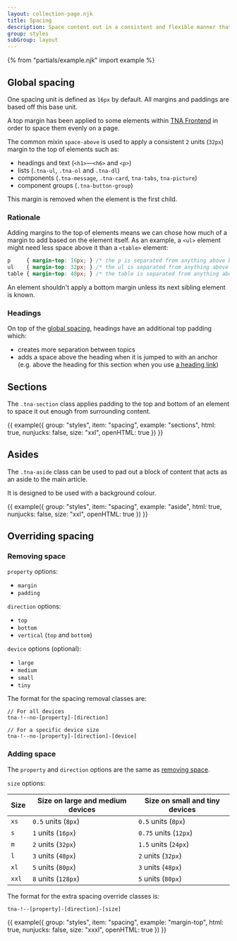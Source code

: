 ```yaml
---
layout: collection-page.njk
title: Spacing
description: Space content out in a consistent and flexible manner that works for all screen sizes.
group: styles
subGroup: layout
---
```


{% from "partials/example.njk" import example %}

## Global spacing

One spacing unit is defined as `16px` by default. All margins and paddings are based off this base unit.

A top margin has been applied to some elements within [TNA Frontend](https://github.com/nationalarchives/tna-frontend) in order to space them evenly on a page.

The common mixin `space-above` is used to apply a consistent `2` units (`32px`) margin to the top of elements such as:

- headings and text (`<h1>`&mdash;`<h6>` and `<p>`)
- lists (`.tna-ul`, `.tna-ol` and `.tna-dl`)
- components (`.tna-message`, `.tna-card`, `tna-tabs`, `tna-picture`)
- component groups (`.tna-button-group`)

This margin is removed when the element is the first child.

### Rationale

Adding margins to the top of elements means we can chose how much of a margin to add based on the element itself. As an example, a `<ul>` element might need less space above it than a `<table>` element:

```css
p     { margin-top: 16px; } /* the p is separated from anything above by 16px */
ul    { margin-top: 32px; } /* the ul is separated from anything above by 32px */
table { margin-top: 48px; } /* the table is separated from anything above by 48px */
```

An element shouldn't apply a bottom margin unless its next sibling element is known.

### Headings

On top of the [global spacing](#global-spacing), headings have an additional top padding which:

- creates more separation between topics
- adds a space above the heading when it is jumped to with an anchor (e.g. above the heading for this section when you use [a heading link](#headings))

## Sections

The `.tna-section` class applies padding to the top and bottom of an element to space it out enough from surrounding content.

{{ example({ group: "styles", item: "spacing", example: "sections", html: true, nunjucks: false, size: "xxl", openHTML: true }) }}

## Asides

The `.tna-aside` class can be used to pad out a block of content that acts as an aside to the main article.

It is designed to be used with a background colour.

{{ example({ group: "styles", item: "spacing", example: "aside", html: true, nunjucks: false, size: "xxl", openHTML: true }) }}

## Overriding spacing

### Removing space

`property` options:

- `margin`
- `padding`

`direction` options:

- `top`
- `bottom`
- `vertical` (`top` and `bottom`)

`device` options (optional):

- `large`
- `medium`
- `small`
- `tiny`

The format for the spacing removal classes are:

```plain
// For all devices
tna-!--no-[property]-[direction]

// For a specific device size
tna-!--no-[property]-[direction]-[device]
```

### Adding space

The `property` and `direction` options are the same as [removing space](#removing-space).

`size` options:

| Size  | Size on large and medium devices | Size on small and tiny devices |
| ----- | -------------------------------- | ------------------------------ |
| `xs`  | `0.5` units (`8px`)              | `0.5` units (`8px`)            |
| `s`   | `1` units (`16px`)               | `0.75` units (`12px`)          |
| `m`   | `2` units (`32px`)               | `1.5` units (`24px`)           |
| `l`   | `3` units (`48px`)               | `2` units (`32px`)             |
| `xl`  | `5` units (`80px`)               | `3` units (`48px`)             |
| `xxl` | `8` units (`128px`)              | `5` units (`80px`)             |

The format for the extra spacing override classes is:

```plain
tna-!--[property]-[direction]-[size]
```

{{ example({ group: "styles", item: "spacing", example: "margin-top", html: true, nunjucks: false, size: "xxxl", openHTML: true }) }}
